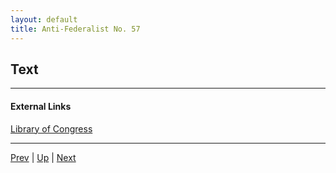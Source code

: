 ```yaml
---
layout: default
title: Anti-Federalist No. 57
---
```


## Text

---
#### External Links
[Library of Congress]()

---

[Prev](56.md) | [Up](README.md) | [Next](58.md)
